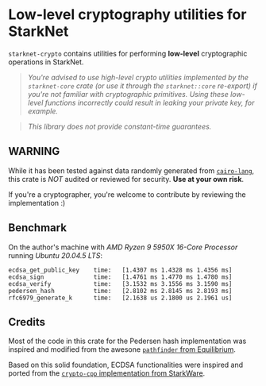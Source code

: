 # Low-level cryptography utilities for StarkNet

`starknet-crypto` contains utilities for performing **low-level** cryptographic operations in StarkNet.

> _You're advised to use high-level crypto utilities implemented by the `starknet-core` crate (or use it through the `starknet::core` re-export) if you're not familiar with cryptographic primitives. Using these low-level functions incorrectly could result in leaking your private key, for example._

> _This library does not provide constant-time guarantees._

## **WARNING**

While it has been tested against data randomly generated from [`cairo-lang`](https://github.com/starkware-libs/cairo-lang), this crate is _NOT_ audited or reviewed for security. **Use at your own risk**.

If you're a cryptographer, you're welcome to contribute by reviewing the implementation :)

## Benchmark

On the author's machine with _AMD Ryzen 9 5950X 16-Core Processor_ running _Ubuntu 20.04.5 LTS_:

```log
ecdsa_get_public_key    time:   [1.4307 ms 1.4328 ms 1.4356 ms]
ecdsa_sign              time:   [1.4761 ms 1.4770 ms 1.4780 ms]
ecdsa_verify            time:   [3.1532 ms 3.1556 ms 3.1590 ms]
pedersen_hash           time:   [2.8102 ms 2.8145 ms 2.8193 ms]
rfc6979_generate_k      time:   [2.1638 us 2.1800 us 2.1961 us]
```

## Credits

Most of the code in this crate for the Pedersen hash implementation was inspired and modified from the awesone [`pathfinder` from Equilibrium](https://github.com/eqlabs/pathfinder/blob/b091cb889e624897dbb0cbec3c1df9a9e411eb1e/crates/pedersen/src/lib.rs).

Based on this solid foundation, ECDSA functionalities were inspired and ported from the [`crypto-cpp` implementation from StarkWare](https://github.com/starkware-libs/crypto-cpp/blob/95864fbe11d5287e345432dbe1e80dea3c35fc58/src/starkware/crypto/ecdsa.cc).
